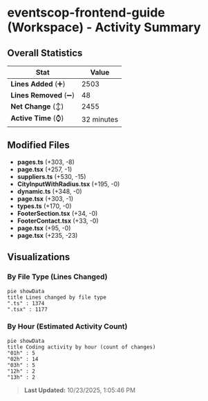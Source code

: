 # eventscop-frontend-guide (Workspace) - Activity Summary 

## Overall Statistics

| Stat                   | Value                                                             |
| ---------------------- | ----------------------------------------------------------------- |
| **Lines Added** (➕)   | 2503                                          |
| **Lines Removed** (➖) | 48                                        |
| **Net Change** (↕)    | 2455                |
| **Active Time** (⌚)   | 32 minutes |


## Modified Files
- **pages.ts** (+303, -8)
- **page.tsx** (+257, -1)
- **suppliers.ts** (+530, -15)
- **CityInputWithRadius.tsx** (+195, -0)
- **dynamic.ts** (+348, -0)
- **page.tsx** (+303, -1)
- **types.ts** (+170, -0)
- **FooterSection.tsx** (+34, -0)
- **FooterContact.tsx** (+33, -0)
- **page.tsx** (+95, -0)
- **page.tsx** (+235, -23)

## Visualizations

### By File Type (Lines Changed)

```mermaid
pie showData
title Lines changed by file type
".ts" : 1374
".tsx" : 1177
```

### By Hour (Estimated Activity Count)

```mermaid
pie showData
title Coding activity by hour (count of changes)
"01h" : 5
"02h" : 14
"03h" : 5
"12h" : 2
"13h" : 2
```


> **Last Updated:** 10/23/2025, 1:05:46 PM
